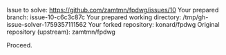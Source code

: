 Issue to solve: https://github.com/zamtmn/fpdwg/issues/10
Your prepared branch: issue-10-c6c3c87c
Your prepared working directory: /tmp/gh-issue-solver-1759357111562
Your forked repository: konard/fpdwg
Original repository (upstream): zamtmn/fpdwg

Proceed.